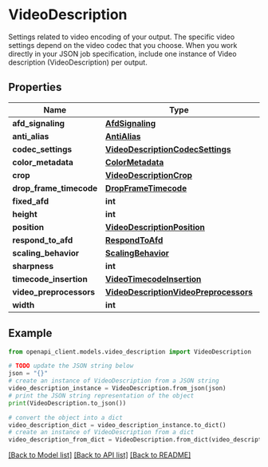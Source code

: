 # VideoDescription

Settings related to video encoding of your output. The specific video settings depend on the video codec that you choose. When you work directly in your JSON job specification, include one instance of Video description (VideoDescription) per output.

## Properties

Name | Type | Description | Notes
------------ | ------------- | ------------- | -------------
**afd_signaling** | [**AfdSignaling**](AfdSignaling.md) |  | [optional] 
**anti_alias** | [**AntiAlias**](AntiAlias.md) |  | [optional] 
**codec_settings** | [**VideoDescriptionCodecSettings**](VideoDescriptionCodecSettings.md) |  | [optional] 
**color_metadata** | [**ColorMetadata**](ColorMetadata.md) |  | [optional] 
**crop** | [**VideoDescriptionCrop**](VideoDescriptionCrop.md) |  | [optional] 
**drop_frame_timecode** | [**DropFrameTimecode**](DropFrameTimecode.md) |  | [optional] 
**fixed_afd** | **int** |  | [optional] 
**height** | **int** |  | [optional] 
**position** | [**VideoDescriptionPosition**](VideoDescriptionPosition.md) |  | [optional] 
**respond_to_afd** | [**RespondToAfd**](RespondToAfd.md) |  | [optional] 
**scaling_behavior** | [**ScalingBehavior**](ScalingBehavior.md) |  | [optional] 
**sharpness** | **int** |  | [optional] 
**timecode_insertion** | [**VideoTimecodeInsertion**](VideoTimecodeInsertion.md) |  | [optional] 
**video_preprocessors** | [**VideoDescriptionVideoPreprocessors**](VideoDescriptionVideoPreprocessors.md) |  | [optional] 
**width** | **int** |  | [optional] 

## Example

```python
from openapi_client.models.video_description import VideoDescription

# TODO update the JSON string below
json = "{}"
# create an instance of VideoDescription from a JSON string
video_description_instance = VideoDescription.from_json(json)
# print the JSON string representation of the object
print(VideoDescription.to_json())

# convert the object into a dict
video_description_dict = video_description_instance.to_dict()
# create an instance of VideoDescription from a dict
video_description_from_dict = VideoDescription.from_dict(video_description_dict)
```
[[Back to Model list]](../README.md#documentation-for-models) [[Back to API list]](../README.md#documentation-for-api-endpoints) [[Back to README]](../README.md)


